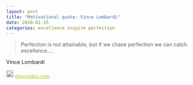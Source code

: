 ```yaml
---
layout: post
title: "Motivational quote: Vince Lombardi"
date: 2018-01-25
categories: excellence inspire perfection
---
```

> Perfection is not attainable, but if we chase perfection we can catch excellence....

Vince Lombardi

<span style="z-index:50;font-size:0.9em;"><img src="https://theysaidso.com/branding/theysaidso.png" height="20" width="20" alt="theysaidso.com"/><a href="https://theysaidso.com" title="Powered by quotes from theysaidso.com" style="color: #9fcc25; margin-left: 4px; vertical-align: middle;">theysaidso.com</a></span>
